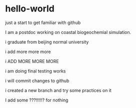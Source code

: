 # hello-world
just a start to get familiar with github

I am a postdoc working on coastal biogeochemial simulation.

i graduate from beijing normal university

i add more more more

i ADD MORE MORE MORE

i am doing final testing works

i will commit changes to github

i created a new branch and try some practices on it

I add some ???!!!!!? for nothing


